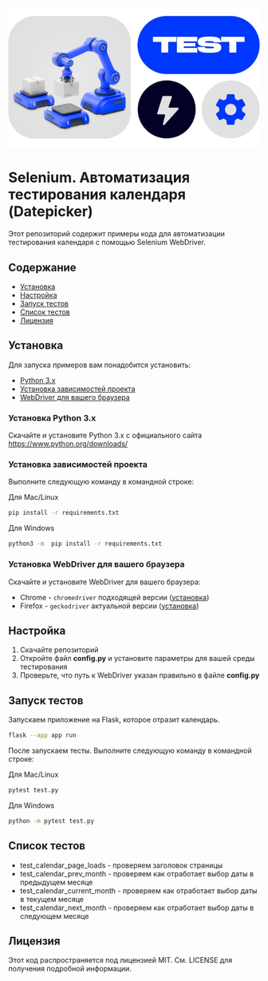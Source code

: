![selenium.jpg](static%2Fselenium.jpg)
# Selenium. Автоматизация тестирования календаря (Datepicker)

Этот репозиторий содержит примеры кода для автоматизации тестирования календаря с помощью Selenium WebDriver.


## Содержание

* [Установка](#установка)
* [Настройка](#настройка)
* [Запуск тестов](#запуск-тестов)
* [Список тестов](#список-тестов)
* [Лицензия](#лицензия)


## Установка
Для запуска примеров вам понадобится установить:

* [Python 3.x](#установка-python-3x)
* [Установка зависимостей проекта](#установка-зависимостей-проекта)
* [WebDriver для вашего браузера](#установка-webdriver-для-вашего-браузера)

### Установка Python 3.x
Скачайте и установите Python 3.x с официального сайта https://www.python.org/downloads/


### Установка зависимостей проекта

Выполните следующую команду в командной строке:

Для Mac/Linux
````bash
pip install -r requirements.txt
````

Для Windows
````bash
python3 -m  pip install -r requirements.txt
````


### Установка WebDriver для вашего браузера
Скачайте и установите WebDriver для вашего браузера:

* Chrome - `chromedriver` подходящей версии ([установка](https://chromedriver.chromium.org/downloads))
* Firefox - `geckodriver` актуальной версии ([установка](https://selenium-python.com/install-geckodriver))

## Настройка

1. Скачайте репозиторий
2. Откройте файл **config.py** и установите параметры для вашей среды тестирования
3. Проверьте, что путь к WebDriver указан правильно в файле **config.py**

## Запуск тестов

Запускаем приложение на Flask, которое отразит календарь.

```bash
flask --app app run
```

После запускаем тесты. Выполните следующую команду в командной строке:

Для Mac/Linux
```bash
pytest test.py
```

Для Windows
````bash
python -m pytest test.py
````

## Список тестов

* test_calendar_page_loads - проверяем заголовок страницы
* test_calendar_prev_month - проверяем как отработает выбор даты в предыдущем месяце
* test_calendar_current_month - проверяем как отработает выбор даты в текущем месяце
* test_calendar_next_month - проверяем как отработает выбор даты в следующем месяце

## Лицензия

Этот код распространяется под лицензией MIT. См. LICENSE для получения подробной информации.
